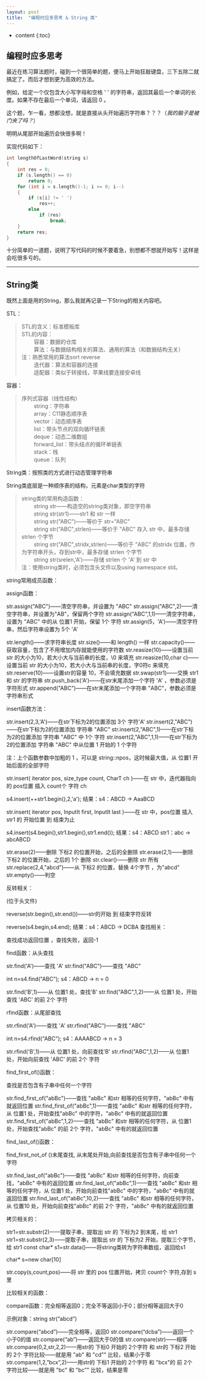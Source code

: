 ```yaml
---
layout: post
title:  "编程时应多思考 & String 类"
---
```


* content
{:toc}

## 编程时应多思考

最近在练习算法题时，碰到一个很简单的题，便马上开始狂敲键盘，三下五除二就搞定了。而后才想到更为高效的方法。

例如，给定一个仅包含大小写字母和空格 ' ' 的字符串，返回其最后一个单词的长度。如果不存在最后一个单词，请返回 0 。

这个题，乍一看，想都没想，就是直接从头开始遍历字符串？？？（*我的脑子是被门夹了吗？*）

明明从尾部开始遍历会快很多啊！

实现代码如下：

``` c++
int lengthOfLastWord(string s)
{
    int res = 0;
    if (s.length() == 0)
        return 0;
    for (int i = s.length()-1; i >= 0; i--)
    {
        if (s[i] != ' ')
            res++;
        else
            if (res)
                break;
    }
    return res;
}
```

十分简单的一道题，说明了写代码的时候不要着急，别想都不想就开始写！这样是会吃很多亏的。

---

## String类

既然上面是用的String，那么我就再记录一下String的相关内容吧。

STL：

> STL的含义：标准模板库
> <br/> STL的内容：
> <br/> &#8195;&#8195; 容器：数据的仓库
> <br/> &#8195;&#8195; 算法：与数据结构相关的算法、通用的算法（和数据结构无关）
> <br/> 注：熟悉常用的算法sort reverse
> <br/> &#8195;&#8195; 迭代器：算法和容器的连接
> <br/> &#8195;&#8195; 适配器：类似于转接线，苹果线要连接安卓线

容器：

> 序列式容器（线性结构）
> <br/> &#8195;&#8195; string：字符串
> <br/> &#8195;&#8195; array：C11静态顺序表
> <br/> &#8195;&#8195; vector：动态顺序表
> <br/> &#8195;&#8195; list：带头节点的双向循环链表
> <br/> &#8195;&#8195; deque：动态二维数组
> <br/> &#8195;&#8195; forward_list：带头结点的循环单链表
> <br/> &#8195;&#8195; stack：栈
> <br/> &#8195;&#8195; queue：队列

String类：按照类的方式进行动态管理字符串

String类底层是一种顺序表的结构，元素是char类型的字符

> string类的常用构造函数：
> <br/> &#8195;&#8195; string str——构造空的string类对象，即空字符串
> <br/> &#8195;&#8195; string str(str1)——str1 和 str 一样
> <br/> &#8195;&#8195; string str("ABC")——等价于 str="ABC"
> <br/> &#8195;&#8195; string str("ABC",strlen)——等价于 "ABC" 存入 str 中，最多存储 strlen 个字节
> <br/> &#8195;&#8195; string str("ABC",stridx,strlen)——等价于 "ABC" 的stridx 位置，作为字符串开头，存到str中，最多存储 strlen 个字节
> <br/> &#8195;&#8195; string str(srelen,'A')——存储 strlen 个 'A' 到 str 中
> <br/> 注：使用string类时，必须包含头文件以及using namespace std。
    
string常用成员函数：

assign函数：

str.assign("ABC")——清空字符串，并设置为 "ABC"
str.assign("ABC",2)——清空字符串，并设置为"AB"，保留两个字符
str.assign("ABC",1,1)——清空字符串，设置为 "ABC" 中的从 位置1 开始，保留 1个 字符
str.assign(5，'A')——清空字符串，然后字符串设置为 5个 'A'

str.length()——求字符串长度
str.size()——和 length() 一样
str.capacity()——获取容量，包含了不用增加内存就能使用的字符数
str.reasize(10)——设置当前 str 的大小为10，若大小大与当前串的长度，\0 来填充
str.reasize(10,char c)——设置当前 str 的大小为10，若大小大与当前串的长度，字0符c 来填充
str.reserve(10)——设置str的容量 10，不会填充数据
str.swap(str1)——交换 str1 和 str 的字符串
str.push_back('A')——在str末尾添加一个字符  'A' ，参数必须是字符形式
str.append("ABC")——在str末尾添加一个字符串 "ABC"，参数必须是字符串形式

insert函数方法： 

str.insert(2,3,'A')——在str下标为2的位置添加 3个 字符'A'
str.insert(2,"ABC")——在str下标为2的位置添加 字符串 "ABC"
str.insert(2,"ABC",1)——在str下标为2的位置添加 字符串 "ABC" 中 1个 字符
str.insert(2,"ABC",1,1)——在str下标为2的位置添加 字符串 "ABC" 中从位置 1 开始的 1 个字符

注：上个函数参数中加粗的 1 ，可以是 string::npos，这时候最大值，从 位置1 开始后面的全部字符

str.insert( iterator pos, size_type count, CharT ch )——在 str 中，迭代器指向的 pos位置 插入 count个 字符 ch

s4.insert(++str1.begin(),2,'a');        结果：s4：ABCD    ->    AaaBCD

str.insert( iterator pos, InputIt first, InputIt last )——在 str 中，pos位置 插入 str1 的 开始位置 到 结束为止

s4.insert(s4.begin(),str1.begin(),str1.end());        结果：s4：ABCD  str1：abc   ->    abcABCD

str.erase(2)——删除 下标2 的位置开始，之后的全删除
str.erase(2,1)——删除 下标2 的位置开始，之后的 1个 删除
str.clear()——删除 str 所有
str.replace(2,4,"abcd")——从 下标2 的位置，替换 4个字节 ，为"abcd"
str.empty()——判空

反转相关：

(位于头文件<algorithm>)

reverse(str.begin(),str.end())——str的开始 到 结束字符反转 

reverse(s4.begin,s4.end);        结果：s4：ABCD   ->    DCBA
查找相关：

查找成功返回位置 ，查找失败，返回-1

find函数：从头查找

str.find('A')——查找 'A'
str.find("ABC")——查找 "ABC"

int n=s4.find("ABC");   s4：ABCD    ->   n = 0

str.find('B',1)——从 位置1 处，查找'B'
str.find("ABC",1,2)——从 位置1 处，开始查找 'ABC' 的前 2个 字符

rfind函数：从尾部查找

str.rfind('A')——查找 'A'
str.rfind("ABC")——查找 "ABC"

int n=s4.rfind("ABC");   s4：AAAABCD    ->   n = 3

str.rfind('B',1)——从 位置1 处，向前查找'B'
str.rfind("ABC",1,2)——从 位置1 处，开始向前查找 'ABC' 的前 2个 字符

find_first_of()函数：

查找是否包含有子串中任何一个字符

str.find_first_of("abBc")——查找 "abBc" 和str 相等的任何字符，"abBc" 中有就返回位置
str.find_first_of("abBc",1)——查找 "abBc" 和str 相等的任何字符，从 位置1 处，开始查找"abBc" 中的字符，"abBc" 中有的就返回位置
str.find_first_of("abBc",1,2)——查找 "abBc" 和str 相等的任何字符，从 位置1 处，开始查找"abBc" 的前 2个 字符，"abBc" 中有的就返回位置

find_last_of()函数：

find_first_not_of ()末尾查找, 从末尾处开始,向前查找是否包含有子串中任何一个字符

str.find_last_of("abBc")——查找 "abBc" 和str 相等的任何字符，向前查找，"abBc" 中有的返回位置
str.find_last_of("abBc",1)——查找 "abBc" 和str 相等的任何字符，从 位置1 处，开始向前查找"abBc" 中的字符，"abBc" 中有的就返回位置
str.find_last_of("abBc",10,2)——查找 "abBc" 和str 相等的任何字符，从 位置10 处，开始向前查找"abBc" 的前 2个 字符，"abBc" 中有的就返回位置

拷贝相关的：

str1=str.substr(2)——提取子串，提取出 str 的 下标为2 到末尾，给 str1
str1=str.substr(2,3)——提取子串，提取出 str 的 下标为2 开始，提取三个字节，给 str1
const char* s1=str.data()——将string类转为字符串数组，返回给s1

char* s=new char[10]

str.copy(s,count,pos)——将 str 里的 pos 位置开始，拷贝 count个 字符,存到 s 里

比较相关的函数：

compare函数：完全相等返回0；完全不等返回小于0；部分相等返回大于0

示例对象：string str(“abcd”)

str.compare(“abcd”)——完全相等，返回0
str.compare(“dcba”)——返回一个小于0的值
str.compare(“ab”)——返回大于0的值
str.compare(str)——相等
str.compare(0,2,str,2,2)——用str的 下标0 开始的 2个字符 和 str的 下标2 开始的 2个 字符比较——就是用 "ab" 和 "cd”" 比较，结果小于零
str.compare(1,2,”bcx”,2)——用str的 下标1 开始的 2个字符 和 "bcx"的 前 2个 字符比较——就是用 "bc" 和 "bc”" 比较，结果是零
